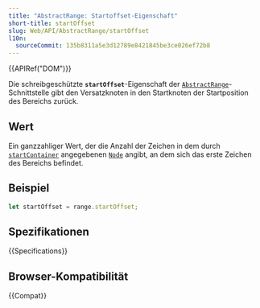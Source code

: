 ```yaml
---
title: "AbstractRange: Startoffset-Eigenschaft"
short-title: startOffset
slug: Web/API/AbstractRange/startOffset
l10n:
  sourceCommit: 135b8311a5e3d12789e8421845be3ce026ef72b8
---
```


{{APIRef("DOM")}}

Die schreibgeschützte **`startOffset`**-Eigenschaft der [`AbstractRange`](/de/docs/Web/API/AbstractRange)-Schnittstelle gibt den Versatzknoten in den Startknoten der Startposition des Bereichs zurück.

## Wert

Ein ganzzahliger Wert, der die Anzahl der Zeichen in dem durch [`startContainer`](/de/docs/Web/API/AbstractRange/startContainer) angegebenen [`Node`](/de/docs/Web/API/Node) angibt, an dem sich das erste Zeichen des Bereichs befindet.

## Beispiel

```js
let startOffset = range.startOffset;
```

## Spezifikationen

{{Specifications}}

## Browser-Kompatibilität

{{Compat}}
